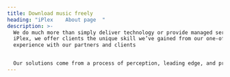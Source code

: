 ```yaml
---
title: Download music freely
heading: "iPlex    About page  "
description: >-
  We do much more than simply deliver technology or provide managed services. At
  iPlex, we offer clients the unique skill we’ve gained from our one-of-a-kind
  experience with our partners and clients


  Our solutions come from a process of perception, leading edge, and profound knowledge of various technologies.
---
```

